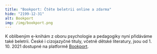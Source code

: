 ```yaml
---
title: "Bookport: Čtěte beletrii online a zdarma"
hide: "2199-12-31"
alt: Bookport
img: /img/bookport.png
---
```


K oblíbeným e-knihám z oboru psychologie a pedagogiky nyní přidáváme také
beletrii. České i cizojazyčné tituly, včetně dětské literatury, jsou od 1. 10.
2021 dostupné na platformě [Bookport](bookport.html).
